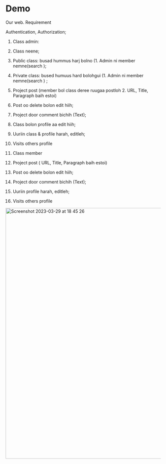 # Demo

Our web. Requirement 

   Authentication, Authorization;

1. Class admin:


1. Class neene;
2. Public class: busad hummus harj bolno (1. Admin ni member nemne(search );
3. Private class: bused humuus hard bolohgui (1. Admin ni member nemne(search ) ;
4. Project post (member bol class deree ruugaa postloh 2. URL, Title, Paragraph baih estoi)
5. Post  oo delete bolon edit hiih;
6. Project door comment bichih (Text);
7. Class bolon profile aa edit hiih;
8. Uuriin class & profile harah,  editleh; 
9.  Visits others profile

1. Class member



1. Project post ( URL, Title, Paragraph baih estoi)
2. Post  oo delete bolon edit hiih;
3. Project door comment bichih (Text);
4. Uuriin profile harah,  editleh; 
5.  Visits others profile


<img width="811" alt="Screenshot 2023-03-29 at 18 45 26" src="https://user-images.githubusercontent.com/102400769/228512007-9aebc2c6-7426-4327-997f-ca496c3813a7.png">

